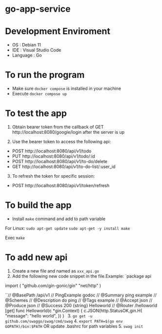 # go-app-service

# Development Enviroment
- OS : Debian 11
- IDE : Visual Studio Code
- Language : Go

# To run the program
- Make sure `docker compose` is installed in your machine
- Execute `docker compose up`

# To test the app
1. Obtain bearer token from the callback of GET http://localhost:8080/google/login after the server is up

2. Use the bearer token to access the following api:
- POST http://localhost:8080/api/v1/todo
- PUT http://localhost:8080/api/v1/todo/:id
- POST http://localhost:8080/api/v1/to-do/delete
- GET http://localhost:8080/api/v1/to-do-list/:user_id

3. To refresh the token for specific session: 
- POST http://localhost:8080/api/v1/token/refresh

# To build the app
- Install `make` command and add to path variable

For Linux:
`sudo apt-get update`
`sudo apt-get -y install make`

Exec `make`

# To add new api
1. Create a new file and named as `xxx_api.go`  
2. Add the following new code snippet in the file.Example:
`package api

import (
	"github.com/gin-gonic/gin"
	"net/http"
 )
 
``// @BasePath /api/v1
// PingExample godoc
// @Summary ping example
// @Schemes
// @Description do ping
// @Tags example
// @Accept json
// @Produce json
// @Success 200 {string} Helloworld
// @Router /helloworld [get]
func Helloworld(c *gin.Context)  {
	c.JSON(http.StatusOK,gin.H{
		"message": "hello world",
	})
 }`
`
3. `go get -u github.com/swaggo/swag/cmd/swag`
4. `export PATH=$(go env GOPATH)/bin:$PATH` OR update .bashrc for path variables
5. `swag init`
